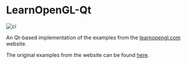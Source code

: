 # LearnOpenGL-Qt
![ci](https://github.com/ABBAPOH/learnopengl-qt/actions/workflows/main.yml/badge.svg?event=push)

An Qt-based implementation of the examples from the [learnopengl.com](https://learnopengl.com)
website.

The original examples from the website can be found
[here](https://github.com/JoeyDeVries/LearnOpenGL/tree/master).
